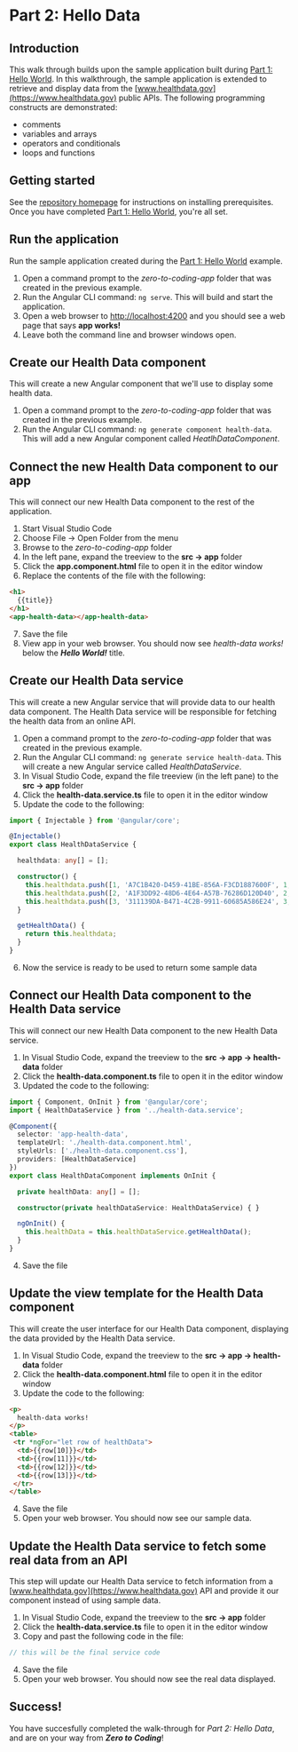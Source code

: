 # Part 2: Hello Data

## Introduction
This walk through builds upon the sample application built during [Part 1: Hello World](./part1.md). In this walkthrough, the sample application is extended to retrieve and display data from the [www.healthdata.gov](https://www.healthdata.gov) public APIs. The following programming constructs are demonstrated:
* comments
* variables and arrays
* operators and conditionals
* loops and functions

## Getting started
See the [repository homepage](../README.md) for instructions on installing prerequisites.  Once you have completed [Part 1: Hello World](./part1.md), you're all set.

## Run the application
Run the sample application created during the [Part 1: Hello World](./part1.md) example.
1. Open a command prompt to the *zero-to-coding-app* folder that was created in the previous example.
2. Run the Angular CLI command: `ng serve`.  This will build and start the application.
3. Open a web browser to [http://localhost:4200](http://localhost:4200) and you should see a web page that says **app works!**
4. Leave both the command line and browser windows open.

## Create our Health Data component
This will create a new Angular component that we'll use to display some health data.
1. Open a command prompt to the *zero-to-coding-app* folder that was created in the previous example.
2. Run the Angular CLI command: `ng generate component health-data`.  This will add a new Angular component called *HeatlhDataComponent*.

## Connect the new Health Data component to our app
This will connect our new Health Data component to the rest of the application.
1. Start Visual Studio Code
2. Choose File -> Open Folder from the menu
3. Browse to the *zero-to-coding-app* folder
4. In the left pane, expand the treeview to the **src -> app** folder
5. Click the **app.component.html** file to open it in the editor window
6. Replace the contents of the file with the following:
```html
<h1>
  {{title}}
</h1>
<app-health-data></app-health-data>
```
7. Save the file
8. View app in your web browser.  You should now see *health-data works!* below the ***Hello World!*** title.

## Create our Health Data service
This will create a new Angular service that will provide data to our health data component. The Health Data service will be responsible for fetching the health data from an online API.
1. Open a command prompt to the *zero-to-coding-app* folder that was created in the previous example.
2. Run the Angular CLI command: `ng generate service health-data`.  This will create a new Angular service called *HealthDataService*.
3. In Visual Studio Code, expand the file treeview (in the left pane) to the **src -> app** folder
4. Click the **health-data.service.ts** file to open it in the editor window
5. Update the code to the following:
```typescript
import { Injectable } from '@angular/core';

@Injectable()
export class HealthDataService {

  healthdata: any[] = [];

  constructor() {
    this.healthdata.push([1, 'A7C1B420-D459-41BE-856A-F3CD1887600F', 1, 1470985749, '912986', 1470985749, '912986', null, '2013', '1', 'Albany Medical Center Hospital', '1239', '28220', '439.05', '1238.08', '438.72', '351.27', '0.92']);
    this.healthdata.push([2, 'A1F3DD92-48D6-4E64-A57B-76286D120D40', 2, 1470985749, '912986', 1470985749, '912986', null, '2013', '2', 'Albany Medical Center - South Clinical Campus', '1', '34', '294.12', '0.38', '110.31', '935.91', '0.63']);
    this.healthdata.push([3, '311139DA-B471-4C2B-9911-60685A586E24', 3, 1470985749, '912986', 1470985749, '912986', null, '2013', '4', 'Albany Memorial Hospital', '76', '2946', '257.98', '128.86', '437.40', '207.02', '-52.86']);
  }

  getHealthData() {
    return this.healthdata;
  }
}
```
6. Now the service is ready to be used to return some sample data

## Connect our Health Data component to the Health Data service
This will connect our new Health Data component to the new Health Data service.  
1. In Visual Studio Code, expand the treeview to the **src -> app -> health-data** folder
2. Click the **health-data.component.ts** file to open it in the editor window
3. Updated the code to the following:
```typescript
import { Component, OnInit } from '@angular/core';
import { HealthDataService } from '../health-data.service';

@Component({
  selector: 'app-health-data',
  templateUrl: './health-data.component.html',
  styleUrls: ['./health-data.component.css'],
  providers: [HealthDataService]
})
export class HealthDataComponent implements OnInit {

  private healthData: any[] = [];

  constructor(private healthDataService: HealthDataService) { }

  ngOnInit() {
    this.healthData = this.healthDataService.getHealthData();
  }
}
```
4. Save the file

## Update the view template for the Health Data component
This will create the user interface for our Health Data component, displaying the data provided by the Health Data service.
1. In Visual Studio Code, expand the treeview to the **src -> app -> health-data** folder
2. Click the **health-data.component.html** file to open it in the editor window
3. Update the code to the following:
```html
<p>
  health-data works!
</p>
<table>
 <tr *ngFor="let row of healthData">
  <td>{{row[10]}}</td>
  <td>{{row[11]}}</td>
  <td>{{row[12]}}</td>
  <td>{{row[13]}}</td>
 </tr>
</table>
```
4. Save the file
5. Open your web browser.  You should now see our sample data.

## Update the Health Data service to fetch some real data from an API
This step will update our Health Data service to fetch information from a [www.healthdata.gov](https://www.healthdata.gov) API and provide it our component instead of using sample data.
1. In Visual Studio Code, expand the treeview to the **src -> app** folder
2. Click the **health-data.service.ts** file to open it in the editor window
3. Copy and past the following code in the file:
```typescript
// this will be the final service code
```
4. Save the file
5. Open your web browser.  You should now see the real data displayed.

## Success!
You have succesfully completed the walk-through for *Part 2: Hello Data*, and are on your way from ***Zero to Coding***!